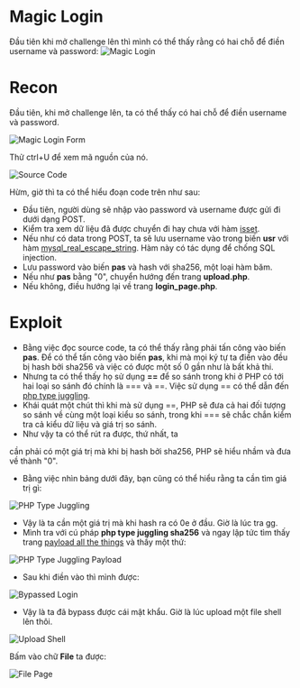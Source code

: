 # Magic Login

Đầu tiên khi mở challenge lên thì mình có thể thấy rằng có hai chỗ để điền username và password:
![Magic Login](https://scontent.fhan5-8.fna.fbcdn.net/v/t1.15752-9/364194964_825922548924350_3022196504351440967_n.png?_nc_cat=106&ccb=1-7&_nc_sid=ae9488&_nc_ohc=xBc4s4zb5QQAX8SMXaY&_nc_ht=scontent.fhan5-8.fna&oh=03_AdQqgCHKY43L2T3HCu34Lq7T3TYqVjvkAu6SEE7heH8Zzg&oe=64F2D63A)

# Recon
Đầu tiên, khi mở challenge lên, ta có thể thấy có hai chỗ để điền username và password.

![Magic Login Form](https://scontent.xx.fbcdn.net/v/t1.15752-9/364186693_6413974692014236_2513235090293403284_n.png?_nc_cat=101&ccb=1-7&_nc_sid=aee45a&_nc_ohc=6w_tCgA_wkAAX_ASJFb&_nc_ad=z-m&_nc_cid=0&_nc_ht=scontent.xx&oh=03_AdRYAHDeM3LED5XGbhHdDIcr4az8vqhpzHg1ThgyJXkqnQ&oe=64F2B692)

Thử ctrl+U để xem mã nguồn của nó.

![Source Code](https://scontent.xx.fbcdn.net/v/t1.15752-9/360034135_809648154002457_4970670844088211554_n.png?stp=dst-png_p206x206&_nc_cat=104&ccb=1-7&_nc_sid=aee45a&_nc_ohc=aGY-f32Lr-cAX8Ellz7&_nc_ad=z-m&_nc_cid=0&_nc_ht=scontent.xx&oh=03_AdTXe6HnTrL9Tzunk98MqckTdBYYeKwrdCb4pi7ICY9yIw&oe=64F2BC77)

Hừm, giờ thì ta có thể hiểu đoạn code trên như sau:
- Đầu tiên, người dùng sẽ nhập vào password và username được gửi đi dưới dạng POST.
- Kiểm tra xem dữ liệu đã được chuyển đi hay chưa với hàm [isset](https://www.php.net/manual/en/function.isset.php).
- Nếu như có data trong POST, ta sẽ lưu username vào trong biến **usr** với hàm [mysql_real_escape_string](https://www.php.net/manual/en/function.mysql-real-escape-string.php). Hàm này có tác dụng để chống SQL injection.
- Lưu password vào biến **pas** và hash với sha256, một loại hàm băm.
- Nếu như **pas** bằng "0", chuyển hướng đến trang **upload.php**.
- Nếu không, điều hướng lại về trang **login_page.php**.

# Exploit
- Bằng việc đọc source code, ta có thể thấy rằng phải tấn công vào biến **pas**. Để có thể tấn công vào biến **pas**, khi mà mọi ký tự ta điền vào đều bị hash bởi sha256 và việc có được một số 0 gần như là bất khả thi.
- Nhưng ta có thể thấy họ sử dụng **==** để so sánh trong khi ở PHP có tới hai loại so sánh đó chính là === và ==. Việc sử dụng == có thể dẫn đến [php type juggling](https://viblo.asia/p/php-type-juggling-924lJPYWKPM).
- Khái quát một chút thì khi mà sử dụng ==, PHP sẽ đưa cả hai đối tượng so sánh về cùng một loại kiểu so sánh, trong khi === sẽ chắc chắn kiểm tra cả kiểu dữ liệu và giá trị so sánh.
- Như vậy ta có thể rút ra được, thứ nhất, ta

 cần phải có một giá trị mà khi bị hash bởi sha256, PHP sẽ hiểu nhầm và đưa về thành "0".
- Bằng việc nhìn bảng dưới đây, bạn cũng có thể hiểu rằng ta cần tìm giá trị gì:

![PHP Type Juggling](https://scontent.fhan5-8.fna.fbcdn.net/v/t1.15752-9/364192780_3564544020499843_7472861504372139481_n.png?_nc_cat=107&ccb=1-7&_nc_sid=ae9488&_nc_ohc=eRiNojkZ_KQAX9I9G4i&_nc_ht=scontent.fhan5-8.fna&oh=03_AdRyYZMfNOqXKYBPpak-cpnKZHrdwnHFu_zyZDs2AGVlmQ&oe=64F2B8D3)

- Vậy là ta cần một giá trị mà khi hash ra có 0e ở đầu. Giờ là lúc tra gg.
- Mình tra với cú pháp **php type juggling sha256** và ngay lập tức tìm thấy trang [payload all the things](https://github.com/swisskyrepo/PayloadsAllTheThings) và thấy một thứ:

![PHP Type Juggling Payload](https://scontent.fhan5-8.fna.fbcdn.net/v/t1.15752-9/364192832_179996771635988_511217825745725636_n.png?_nc_cat=108&ccb=1-7&_nc_sid=ae9488&_nc_ohc=isT3S7naFfYAX9jNNY-&_nc_ht=scontent.fhan5-8.fna&oh=03_AdRy9UtARl867Qw8OeXP78Tx36CBDyCInU-UZKvtCPFdMQ&oe=64F2CFDF)

- Sau khi điền vào thì mình được:

![Bypassed Login](https://scontent.fhan5-8.fna.fbcdn.net/v/t1.15752-9/364194345_675800214059070_4590859495344496816_n.png?_nc_cat=108&ccb=1-7&_nc_sid=ae9488&_nc_ohc=IsgMgViLD_MAX-28wo3&_nc_ht=scontent.fhan5-8.fna&oh=03_AdQa2dUsifG3EAsQ7s2dnlKUW_mXPj4bcDVpQLTgiyqa4w&oe=64F2D10A)

- Vậy là ta đã bypass được cái mật khẩu. Giờ là lúc upload một file shell lên thôi.

![Upload Shell](https://scontent.fhan5-8.fna.fbcdn.net/v/t1.15752-9/364189478_757160232878626_4745164926183181503_n.png?_nc_cat=108&ccb=1-7&_nc_sid=ae9488&_nc_ohc=SPkoEpxl5yEAX_cWIg6&_nc_ht=scontent.fhan5-8.fna&oh=03_AdRagU9Y_hfdM3-_OF543dqX_Sgyu31mnCW1WAg9YIXl6g&oe=64F2D5F2)

Bấm vào chữ **File** ta được:

![File Page](https://scontent.xx.fbcdn.net/v/t1.15752-9/364194384_829512038761370_954235771491743125_n.png?_nc_cat=107&ccb=1-7&_nc_sid=aee45a&_nc_ohc=eXR0TDKPF4AAX_l2VAp&_nc_ad=z-m&_nc_cid=0&_nc_ht=scontent.xx&oh=03_AdQo3pRbfUzEXexz0ek_us_T47BbjMmhYdtn3cZbOcaSVA&oe=64F2E467)

